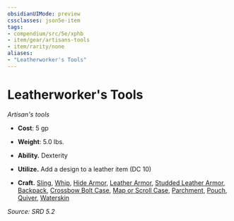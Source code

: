 ```yaml
---
obsidianUIMode: preview
cssclasses: json5e-item
tags:
- compendium/src/5e/xphb
- item/gear/artisans-tools
- item/rarity/none
aliases: 
- "Leatherworker's Tools"
---
```

# Leatherworker's Tools
*Artisan's tools*  

- **Cost**: 5 gp
- **Weight**: 5.0 lbs.

- **Ability.** Dexterity  
- **Utilize.** Add a design to a leather item (DC 10)  
- **Craft.** [Sling](sling-xphb.md), [Whip](whip-xphb.md), [Hide Armor](hide-armor-xphb.md), [Leather Armor](leather-armor-xphb.md), [Studded Leather Armor](studded-leather-armor-xphb.md), [Backpack](backpack-xphb.md), [Crossbow Bolt Case](crossbow-bolt-case-xphb.md), [Map or Scroll Case](map-or-scroll-case-xphb.md), [Parchment](parchment-xphb.md), [Pouch](pouch-xphb.md), [Quiver](quiver-xphb.md), [Waterskin](waterskin-xphb.md)  

*Source: SRD 5.2*